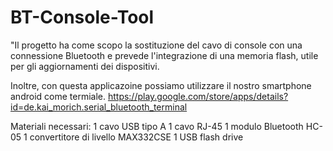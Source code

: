 # BT-Console-Tool
"Il progetto ha come scopo la sostituzione del cavo di console con una connessione Bluetooth e prevede l'integrazione di una memoria flash, utile per gli aggiornamenti dei dispositivi.

Inoltre, con questa applicazoine possiamo utilizzare il nostro smartphone android come termiale.
https://play.google.com/store/apps/details?id=de.kai_morich.serial_bluetooth_terminal


Materiali necessari:
1 cavo USB tipo A
1 cavo RJ-45
1 modulo Bluetooth HC-05
1 convertitore di livello MAX332CSE
1 USB flash drive 
